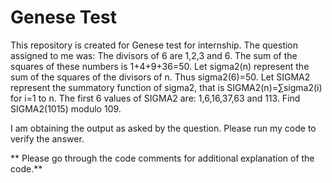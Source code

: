 # Genese Test

This repository is created for Genese test for internship.
The question assigned to me was:
The divisors of 6 are 1,2,3 and 6. The sum of the squares of these numbers is 1+4+9+36=50. Let sigma2(n) represent the sum of the squares of the divisors of n. Thus sigma2(6)=50. Let SIGMA2 represent the summatory function of sigma2, that is SIGMA2(n)=∑sigma2(i) for i=1 to n. The first 6 values of SIGMA2 are: 1,6,16,37,63 and 113. Find SIGMA2(1015) modulo 109.

I am obtaining the output as asked by the question. Please run my code to verify the answer.

** Please go through the code comments for additional explanation of the code.**

